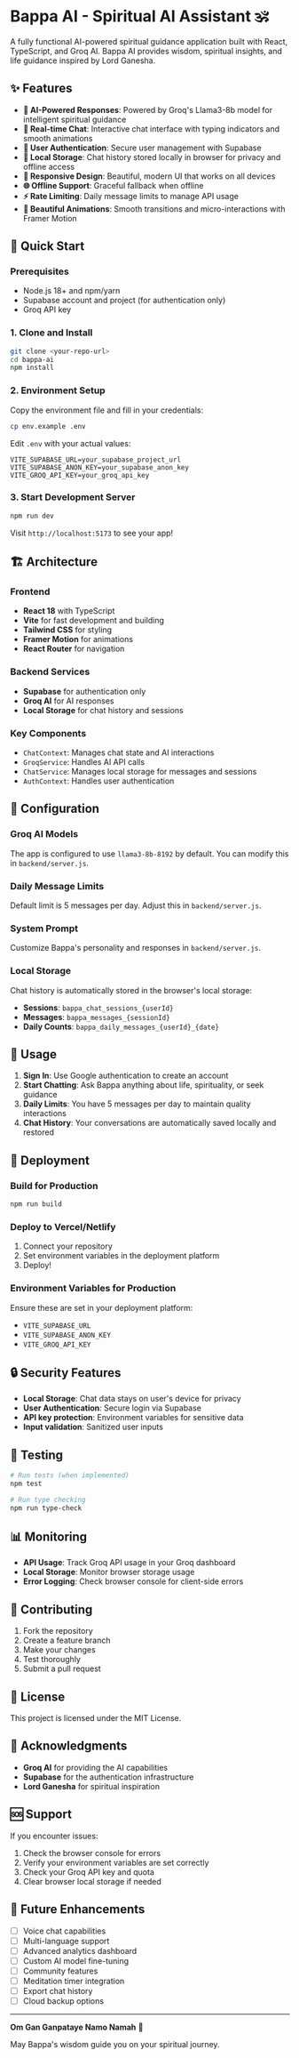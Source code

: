 # Bappa AI - Spiritual AI Assistant 🕉️

A fully functional AI-powered spiritual guidance application built with React, TypeScript, and Groq AI. Bappa AI provides wisdom, spiritual insights, and life guidance inspired by Lord Ganesha.

## ✨ Features

- **🤖 AI-Powered Responses**: Powered by Groq's Llama3-8b model for intelligent spiritual guidance
- **💬 Real-time Chat**: Interactive chat interface with typing indicators and smooth animations
- **🔐 User Authentication**: Secure user management with Supabase
- **💾 Local Storage**: Chat history stored locally in browser for privacy and offline access
- **📱 Responsive Design**: Beautiful, modern UI that works on all devices
- **🌐 Offline Support**: Graceful fallback when offline
- **⚡ Rate Limiting**: Daily message limits to manage API usage
- **🎨 Beautiful Animations**: Smooth transitions and micro-interactions with Framer Motion

## 🚀 Quick Start

### Prerequisites

- Node.js 18+ and npm/yarn
- Supabase account and project (for authentication only)
- Groq API key

### 1. Clone and Install

```bash
git clone <your-repo-url>
cd bappa-ai
npm install
```

### 2. Environment Setup

Copy the environment file and fill in your credentials:

```bash
cp env.example .env
```

Edit `.env` with your actual values:

```env
VITE_SUPABASE_URL=your_supabase_project_url
VITE_SUPABASE_ANON_KEY=your_supabase_anon_key
VITE_GROQ_API_KEY=your_groq_api_key
```

### 3. Start Development Server

```bash
npm run dev
```

Visit `http://localhost:5173` to see your app!

## 🏗️ Architecture

### Frontend
- **React 18** with TypeScript
- **Vite** for fast development and building
- **Tailwind CSS** for styling
- **Framer Motion** for animations
- **React Router** for navigation

### Backend Services
- **Supabase** for authentication only
- **Groq AI** for AI responses
- **Local Storage** for chat history and sessions

### Key Components
- `ChatContext`: Manages chat state and AI interactions
- `GroqService`: Handles AI API calls
- `ChatService`: Manages local storage for messages and sessions
- `AuthContext`: Handles user authentication

## 🔧 Configuration

### Groq AI Models
The app is configured to use `llama3-8b-8192` by default. You can modify this in `backend/server.js`.

### Daily Message Limits
Default limit is 5 messages per day. Adjust this in `backend/server.js`.

### System Prompt
Customize Bappa's personality and responses in `backend/server.js`.

### Local Storage
Chat history is automatically stored in the browser's local storage:
- **Sessions**: `bappa_chat_sessions_{userId}`
- **Messages**: `bappa_messages_{sessionId}`
- **Daily Counts**: `bappa_daily_messages_{userId}_{date}`

## 📱 Usage

1. **Sign In**: Use Google authentication to create an account
2. **Start Chatting**: Ask Bappa anything about life, spirituality, or seek guidance
3. **Daily Limits**: You have 5 messages per day to maintain quality interactions
4. **Chat History**: Your conversations are automatically saved locally and restored

## 🚀 Deployment

### Build for Production

```bash
npm run build
```

### Deploy to Vercel/Netlify

1. Connect your repository
2. Set environment variables in the deployment platform
3. Deploy!

### Environment Variables for Production

Ensure these are set in your deployment platform:
- `VITE_SUPABASE_URL`
- `VITE_SUPABASE_ANON_KEY`
- `VITE_GROQ_API_KEY`

## 🔒 Security Features

- **Local Storage**: Chat data stays on user's device for privacy
- **User Authentication**: Secure login via Supabase
- **API key protection**: Environment variables for sensitive data
- **Input validation**: Sanitized user inputs

## 🧪 Testing

```bash
# Run tests (when implemented)
npm test

# Run type checking
npm run type-check
```

## 📊 Monitoring

- **API Usage**: Track Groq API usage in your Groq dashboard
- **Local Storage**: Monitor browser storage usage
- **Error Logging**: Check browser console for client-side errors

## 🤝 Contributing

1. Fork the repository
2. Create a feature branch
3. Make your changes
4. Test thoroughly
5. Submit a pull request

## 📄 License

This project is licensed under the MIT License.

## 🙏 Acknowledgments

- **Groq AI** for providing the AI capabilities
- **Supabase** for the authentication infrastructure
- **Lord Ganesha** for spiritual inspiration

## 🆘 Support

If you encounter issues:

1. Check the browser console for errors
2. Verify your environment variables are set correctly
3. Check your Groq API key and quota
4. Clear browser local storage if needed

## 🔮 Future Enhancements

- [ ] Voice chat capabilities
- [ ] Multi-language support
- [ ] Advanced analytics dashboard
- [ ] Custom AI model fine-tuning
- [ ] Community features
- [ ] Meditation timer integration
- [ ] Export chat history
- [ ] Cloud backup options

---

**Om Gan Ganpataye Namo Namah** 🙏

May Bappa's wisdom guide you on your spiritual journey.
